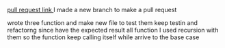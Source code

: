[pull request link ](https://github.com/aliwalid96/math-series/pull/1)
I made a new branch to make a pull request  

wrote three function and make new file to test them 
keep testin and refactorng since have the expected result 
all function I used recursion with them so the function keep calling itself while arrive to the base case 




